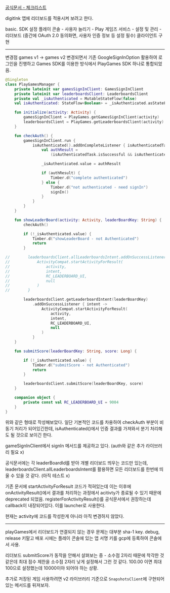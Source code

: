 [공식문서 - 체크리스트](https://developer.android.com/games/pgs/quality?_gl=1*1yua260*_up*MQ..*_ga*MTkxNjY3Mzg2MS4xNzQyNjMzOTcy*_ga_6HH9YJMN9M*MTc0MjYzMzk3MS4xLjAuMTc0MjYzMzk3MS4wLjAuNTc5NDc4OTc1)


digitInk 앱에 리더보드를 적용시켜 보려고 한다.

basic.
SDK 설정
플레이 콘솔 - 사용자 늘리기 - Play 게임즈 서비스 - 설정 및 관리 - 리더보드
(중간에 OAuth 2.0 동의화면, 사용자 인증 정보 등 설정 필수)
클라이언트 구현

- - - 
변경점 games v1 -> games v2
변경되면서 기존 GoogleSignInOption 활용하여 로그인을 진행하고 Games SDK를 이용한 방식에서
PlayGames SDK 하나로 통합되었음.

```kotlin
@Singleton
class PlayGamesManager {
    private lateinit var gamesSignInClient: GamesSignInClient
    private lateinit var leaderboardsClient: LeaderboardsClient
    private val _isAuthenticated = MutableStateFlow(false)
    val isAuthenticated: StateFlow<Boolean> = _isAuthenticated.asStateFlow()

    fun initialize(activity: Activity) {
        gamesSignInClient = PlayGames.getGamesSignInClient(activity)
        leaderboardsClient = PlayGames.getLeaderboardsClient(activity)
    }

    fun checkAuth() {
        gamesSignInClient.run {
            isAuthenticated().addOnCompleteListener { isAuthenticatedTask: Task<AuthenticationResult> ->
                val authResult =
                    (isAuthenticatedTask.isSuccessful && isAuthenticatedTask.result.isAuthenticated)

                _isAuthenticated.value = authResult

                if (authResult) {
                    Timber.d("complete authenticated")
                } else {
                    Timber.d("not authenticated - need signIn")
                    signIn()
                }
            }
        }
    }

    fun showLeaderBoard(activity: Activity, leaderBoardKey: String) {
        checkAuth()

        if (!_isAuthenticated.value) {
            Timber.d("showLeaderBoard - not Authenticated")
            return
        }

//        leaderboardsClient.allLeaderboardsIntent.addOnSuccessListener { intent ->
//            ActivityCompat.startActivityForResult(
//                activity,
//                intent,
//                RC_LEADERBOARD_UI,
//                null
//            )
//        }

        leaderboardsClient.getLeaderboardIntent(leaderBoardKey)
            .addOnSuccessListener { intent ->
                ActivityCompat.startActivityForResult(
                    activity,
                    intent,
                    RC_LEADERBOARD_UI,
                    null
                )
            }
    }

    fun submitScore(leaderBoardKey: String, score: Long) {

        if (!_isAuthenticated.value) {
            Timber.d("submitScore - not Authenticated")
            return
        }

        leaderboardsClient.submitScore(leaderBoardKey, score)
    }

    companion object {
        private const val RC_LEADERBOARD_UI = 9004
    }
}
```
위와 같은 형태로 작성해보았다.
일단 기본적인 코드를 차용하여 checkAuth 부분이 비동기 처리가 되어있긴한데, 
isAuthenticated()에서 인증 결과를 가져와서 분기 처리해도 될 것으로 보이긴 한다.

gameSignInClient에서 signIn 메서드를 제공하고 있다. (auth와 같은 추가 라이브러리 필요 x)

공식문서에는 각 leaderBoardId를 받아 개별 리더보드 띄우는 코드만 있는데,
leaderboardsClient.allLeaderboardsIntent를 활용하면 모든 리더보드를 한번에 띄울 수 있을 것 같다.
(아직 테스트 x)

기존 문서에 startActivityForResult 코드가 적혀있는데
이는 이후에 onActivityResult()에서 결과를 처리하는 과정에서 acitivty가 종료될 수 있기 때문에 
deprecated 되었음.
registerForActivityResult()를 공식문서에서 권장하는데 callback이 내장되어있다.
이를 launcher로 사용한다.

현재는 activity에 코드를 작성한게 아니라 아직 변경하지 않았다.

- - -
playGames에서 리더보드가 연결되지 않는 경우 문제는 대부분 sha-1 key.
debug, release 키말고 배포 시에는 플레이 콘솔에 있는 앱 서명 키를 gcp에 등록하여 콘솔에서 사용.

리더보드 submitScore가 동작을 안해서 살펴보는 중 - 소수점 2자리 때문에 착각한 것 같은데 최대 점수 제한을 소수점 2자리 낮게 설정해서 그런 것 같다. 100.00 이면 최대 100으로 설정했는데 10000이야 되어야 하는 상황.

추가로 저장된 게임 사용하려면 v2 라이브러리 기준으로 `SnapshotsClient`에 구현되어있는 메서드를 뒤져보자.